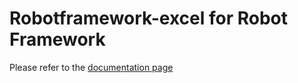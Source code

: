 # Robotframework-excel for Robot Framework

Please refer to the [documentation page](https://zero88.github.io/webdocs/robotframework-excel/main/index.html)
